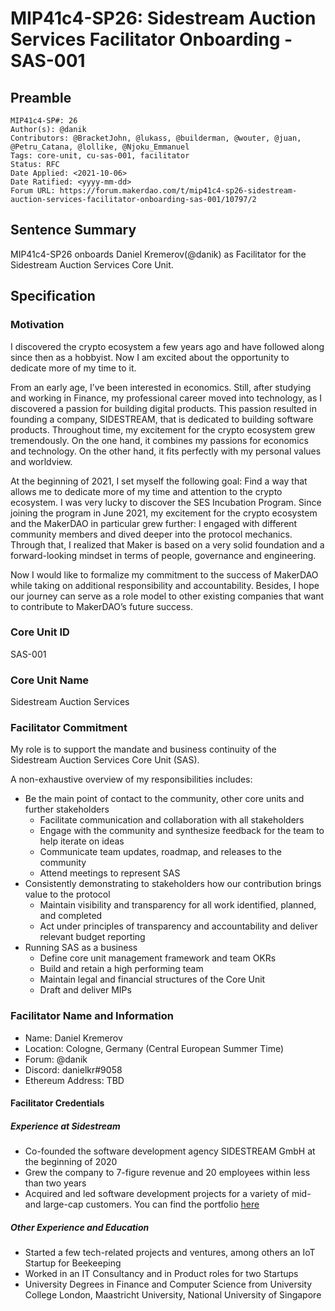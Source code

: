 # MIP41c4-SP26: Sidestream Auction Services Facilitator Onboarding - SAS-001

## Preamble

```
MIP41c4-SP#: 26
Author(s): @danik
Contributors: @BracketJohn, @lukass, @builderman, @wouter, @juan, @Petru_Catana, @lollike, @Njoku_Emmanuel
Tags: core-unit, cu-sas-001, facilitator
Status: RFC
Date Applied: <2021-10-06>
Date Ratified: <yyyy-mm-dd>  
Forum URL: https://forum.makerdao.com/t/mip41c4-sp26-sidestream-auction-services-facilitator-onboarding-sas-001/10797/2
```  

## Sentence Summary

MIP41c4-SP26 onboards Daniel Kremerov(@danik) as Facilitator for the Sidestream Auction Services Core Unit.

## Specification

### Motivation

I discovered the ​​crypto ecosystem a few years ago and have followed along since then as a hobbyist. Now I am excited about the opportunity to dedicate more of my time to it.

From an early age, I’ve been interested in economics. Still, after studying and working in Finance, my professional career moved into technology, as I discovered a passion for building digital products. This passion resulted in founding a company, SIDESTREAM, that is dedicated to building software products. Throughout time, my excitement for the crypto ecosystem grew tremendously. On the one hand, it combines my passions for economics and technology. On the other hand, it fits perfectly with my personal values and worldview.

At the beginning of 2021, I set myself the following goal: Find a way that allows me to dedicate more of my time and attention to the crypto ecosystem. I was very lucky to discover the SES Incubation Program. Since joining the program in June 2021, my excitement for the crypto ecosystem and the MakerDAO in particular grew further: I engaged with different community members and dived deeper into the protocol mechanics. Through that, I realized that Maker is based on a very solid foundation and a forward-looking mindset in terms of people, governance and engineering.

Now I would like to formalize my commitment to the success of MakerDAO while taking on additional responsibility and accountability. Besides, I hope our journey can serve as a role model to other existing companies that want to ​contribute to MakerDAO’s future success.

### Core Unit ID

SAS-001

### Core Unit Name

Sidestream Auction Services

### Facilitator Commitment

My role is to support the mandate and business continuity of the Sidestream Auction Services Core Unit (SAS).

A non-exhaustive overview of my responsibilities includes:

* Be the main point of contact to the community, other core units and further stakeholders
  * Facilitate communication and collaboration with all stakeholders
  * Engage with the community and synthesize feedback for the team to help iterate on ideas
  * Communicate team updates, roadmap, and releases to the community
  * Attend meetings to represent SAS
* Consistently demonstrating to stakeholders how our contribution brings value to the protocol
  * Maintain visibility and transparency for all work identified, planned, and completed
  * Act under principles of transparency and accountability and deliver relevant budget reporting
* Running SAS as a business
  * Define core unit management framework and team OKRs
  * Build and retain a high performing team
  * Maintain legal and financial structures of the Core Unit
  * Draft and deliver MIPs

### Facilitator Name and Information

* Name: Daniel Kremerov
* Location: Cologne, Germany (Central European Summer Time)
* Forum: @danik
* Discord: danielkr#9058
* Ethereum Address: TBD

#### Facilitator Credentials

##### Experience at Sidestream

* Co-founded the software development agency SIDESTREAM GmbH at the beginning of 2020
* Grew the company to 7-figure revenue and 20 employees within less than two years
* Acquired and led software development projects for a variety of mid- and large-cap customers. You can find the portfolio [here](https://sidestream.tech/case-study-softwareentwicklung/)

##### Other Experience and Education

* Started a few tech-related projects and ventures, among others an IoT Startup for Beekeeping
* Worked in an IT Consultancy and in Product roles for two Startups
* University Degrees in Finance and Computer Science from University College London, Maastricht University, National University of Singapore
